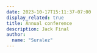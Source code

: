 ```yaml
---
date: 2023-10-17T15:11:37-07:00
display_related: true
title: Annual conference
description: Jack Final
author:
  name: "Suralez"
---
```


